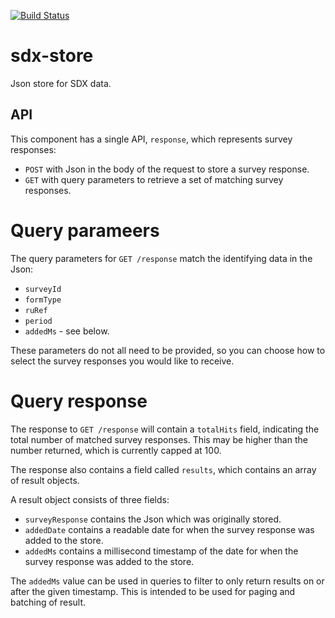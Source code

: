 [![Build Status](https://travis-ci.org/ONSdigital/sdx-store.svg?branch=master)](https://travis-ci.org/ONSdigital/sdx-store)

# sdx-store

Json store for SDX data.

## API

This component has a single API, `response`, which represents survey responses:
 * `POST` with Json in the body of the request to store a survey response.
 * `GET` with query parameters to retrieve a set of matching survey responses.

# Query parameers

The query parameters for `GET /response` match the identifying data in the Json:
 * `surveyId`
 * `formType`
 * `ruRef`
 * `period`
 * `addedMs` - see below.

These parameters do not all need to be provided, so you can choose how to select the
survey responses you would like to receive.

# Query response

The response to `GET /response` will contain a `totalHits` field, indicating the total number
of matched survey responses. This may be higher than the number returned, which is currently capped at 100.

The response also contains a field called `results`, which contains an array of result objects.

A result object consists of three fields:
 * `surveyResponse` contains the Json which was originally stored.
 * `addedDate` contains a readable date for when the survey response was added to the store.
 * `addedMs` contains a millisecond timestamp of the date for when the survey response was added to the store.

The `addedMs` value can be used in queries to filter to only return results on or after the given timestamp.
This is intended to be used for paging and batching of result.

